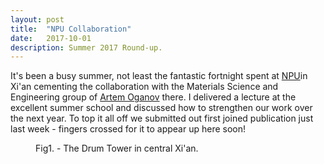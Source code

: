 ```yaml
---
layout: post
title:  "NPU Collaboration"
date:   2017-10-01
description: Summer 2017 Round-up.
---
```



It's been a busy summer, not least the fantastic fortnight spent at [NPU](http://en.nwpu.edu.cn/)in Xi'an cementing the collaboration with the Materials Science and Engineering group of [Artem Oganov](https://en.wikipedia.org/wiki/Artem_R._Oganov) there. I delivered a lecture at the excellent summer school and discussed how to strengthen our work over the next year. To top it all off we submitted out first joined publication just last week - fingers crossed for it to appear up here soon!

<figure>
	<img src="{{ '/assets/images/xian-drum.jpg' | prepend: site.baseurl }}" alt=""> 
	<figcaption>Fig1. - The Drum Tower in central Xi'an.</figcaption>
</figure>

